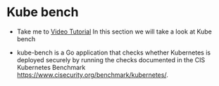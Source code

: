 # Kube bench
- Take me to [Video Tutorial](https://kodekloud.com/courses/1378608/lectures/31703367)
In this section we will take a look at Kube bench

- kube-bench is a Go application that checks whether Kubernetes is deployed securely by running the checks documented in the CIS Kubernetes Benchmark https://www.cisecurity.org/benchmark/kubernetes/.
